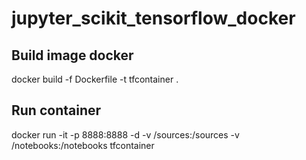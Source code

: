 # jupyter_scikit_tensorflow_docker

## Build image docker
docker build -f Dockerfile -t tfcontainer .

## Run container
docker run -it -p 8888:8888 -d -v <path>/sources:/sources -v <path>/notebooks:/notebooks tfcontainer